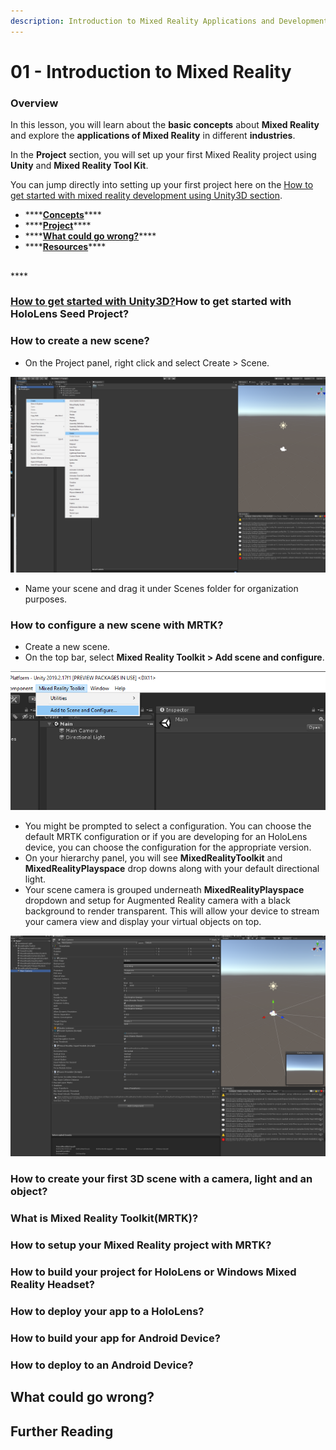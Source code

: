 ```yaml
---
description: Introduction to Mixed Reality Applications and Development
---
```


# 01 - Introduction to Mixed Reality

### Overview

In this lesson, you will learn about the **basic concepts** about **Mixed Reality** and explore the **applications of Mixed Reality** in different **industries**. 

In the **Project** section, you will set up your first Mixed Reality project using **Unity** and **Mixed Reality Tool Kit**.

You can jump directly into setting up your first project here on the [How to get started with mixed reality development using Unity3D section](project/how-to-get-started-with-mixed-reality-development-using-unity.md). 

* \*\*\*\*[**Concepts**](concepts.md)\*\*\*\*
* \*\*\*\*[**Project**](project/)\*\*\*\*
* \*\*\*\*[**What could go wrong?**](what-could-go-wrong.md)\*\*\*\*
* \*\*\*\*[**Resources**](mixed-reality-resources.md)\*\*\*\*

### 



## 

### 

\*\*\*\*

### 

### [How to get started with Unity3D?](https://youtu.be/1O3rU4h8I80)How to get started with HoloLens Seed Project?

### How to create a new scene?

* On the Project panel, right click and select Create &gt; Scene.

![Create a new scene in Unity3D](../../.gitbook/assets/screenshot-156.png)

* Name your scene and drag it under Scenes folder for organization purposes.

### How to configure a new scene with MRTK?

* Create a new scene.
* On the top bar, select **Mixed Reality Toolkit &gt; Add scene and configure**.

![](../../.gitbook/assets/screenshot-153.png)

* You might be prompted to select a configuration. You can choose the default MRTK configuration or if you are developing for an HoloLens device, you can choose the configuration for the appropriate version.
* On your hierarchy panel, you will see **MixedRealityToolkit** and **MixedRealityPlayspace** drop downs along with your default directional light.
* Your scene camera is grouped underneath **MixedRealityPlayspace** dropdown and setup for Augmented Reality camera with a black background to render transparent. This will allow your device to stream your camera view and display your virtual objects on top. 

![](../../.gitbook/assets/screenshot-155.png)

### How to create your first 3D scene with a camera, light and an object?

### What is Mixed Reality Toolkit\(MRTK\)?

### How to setup your Mixed Reality project with MRTK?

### How to build your project for HoloLens or Windows Mixed Reality Headset?

### How to deploy your app to a HoloLens?

### How to build your app for Android Device?

### How to deploy to an Android Device?

## What could go wrong?

## Further Reading

